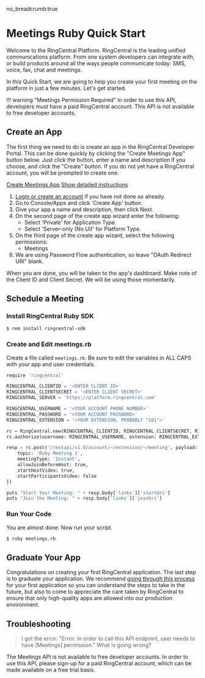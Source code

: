 no_breadcrumb:true

# Meetings Ruby Quick Start

Welcome to the RingCentral Platform. RingCentral is the leading unified communications platform. From one system developers can integrate with, or build products around all the ways people communicate today: SMS, voice, fax, chat and meetings.

In this Quick Start, we are going to help you create your first meeting on the platform in just a few minutes. Let's get started.

!!! warning "Meetings Permission Required"
     In order to use this API, developers must have a paid RingCentral account. This API is not available to free developer accounts.

## Create an App

The first thing we need to do is create an app in the RingCentral Developer Portal. This can be done quickly by clicking the "Create Meetings App" button below. Just click the button, enter a name and description if you choose, and click the "Create" button. If you do not yet have a RingCentral account, you will be prompted to create one.

<a target="_new" href="https://developer.ringcentral.com/new-app?name=Meetings+Quick+Start+App&desc=A+simple+app+to+demo+creating+a+meeting+on+RingCentral&public=false&type=ServerOther&carriers=7710,7310,3420&permissions=Meetings&redirectUri=" class="btn btn-primary">Create Meetings App</a>
<a class="btn-link btn-collapse" data-toggle="collapse" href="#create-app-instructions" role="button" aria-expanded="false" aria-controls="create-app-instructions">Show detailed instructions</a>

<div class="collapse" id="create-app-instructions">
<ol>
<li><a href="https://developer.ringcentral.com/login.html#/">Login or create an account</a> if you have not done so already.</li>
<li>Go to Console/Apps and click 'Create App' button.</li>
<li>Give your app a name and description, then click Next.</li>
<li>On the second page of the create app wizard enter the following:
  <ul>
  <li>Select 'Private' for Application Type.</li>
  <li>Select 'Server-only (No UI)' for Platform Type.</li>
  </ul>
  </li>
<li>On the third page of the create app wizard, select the following permissions:
  <ul>
    <li>Meetings</li>
  </ul>
  </li>
<li>We are using Password Flow authentication, so leave "OAuth Redirect URI" blank.</li>
</ol>
</div>

When you are done, you will be taken to the app's dashboard. Make note of the Client ID and Client Secret. We will be using those momentarily.

## Schedule a Meeting

### Install RingCentral Ruby SDK

```bash
$ rem install ringcentral-sdk
```

### Create and Edit meetings.rb

Create a file called `meetings.rb`. Be sure to edit the variables in ALL CAPS with your app and user credentials.

```python
require 'ringcentral'

RINGCENTRAL_CLIENTID = '<ENTER CLIENT ID>'
RINGCENTRAL_CLIENTSECRET = '<ENTER CLIENT SECRET>'
RINGCENTRAL_SERVER = 'https://platform.ringcentral.com'

RINGCENTRAL_USERNAME = '<YOUR ACCOUNT PHONE NUMBER>'
RINGCENTRAL_PASSWORD = '<YOUR ACCOUNT PASSWORD>'
RINGCENTRAL_EXTENSION = '<YOUR EXTENSION, PROBABLY "101">'

rc = RingCentral.new(RINGCENTRAL_CLIENTID, RINGCENTRAL_CLIENTSECRET, RINGCENTRAL_SERVER)
rc.authorize(username: RINGCENTRAL_USERNAME, extension: RINGCENTRAL_EXTENSION, password: RINGCENTRAL_PASSWORD)

resp = rc.post('/restapi/v1.0/account/~/extension/~/meeting', payload: {
    topic: 'Ruby Meeting 1',
    meetingType: 'Instant',
    allowJoinBeforeHost: true,
    startHostVideo: true,
    startParticipantsVideo: false
})

puts "Start Your Meeting: " + resp.body['links']['startUri']
puts "Join the Meeting: " + resp.body['links']['joinUri']
```

### Run Your Code

You are almost done. Now run your script.

```bash
$ ruby meetings.rb
```

## Graduate Your App

Congratulations on creating your first RingCentral application. The last step is to graduate your application. We recommend [going through this process](../../../basics/production) for your first application so you can understand the steps to take in the future, but also to come to appreciate the care taken by RingCentral to ensure that only high-quality apps are allowed into our production environment.

## Troubleshooting

> I got the error: "Error: In order to call this API endpoint, user needs to have [Meetings] permission." What is going wrong?

The Meetings API is not available to free developer accounts. In order to use this API, please sign-up for a paid RingCentral account, which can be made available on a free trial basis.
